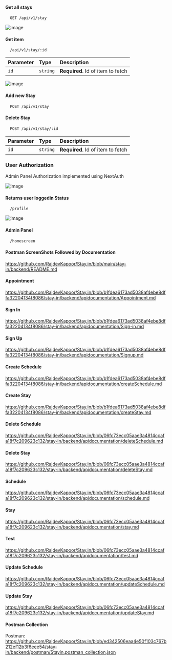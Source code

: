 #### Get all stays

```http
  GET /api/v1/stay
```

![image](https://user-images.githubusercontent.com/9784110/156868714-4db45c11-eb28-40be-ac94-d26c2dac2353.png)


#### Get item

```http
  /api/v1/stay/:id
```

| Parameter | Type     | Description                       |
| :-------- | :------- | :-------------------------------- |
| `id`      | `string` | **Required**. Id of item to fetch |

![image](https://user-images.githubusercontent.com/9784110/156868778-d625a930-1890-4b06-b739-615a154a4f8f.png)


#### Add new Stay

```http
  POST /api/v1/stay
```

#### Delete Stay

```http
  POST /api/v1/stay/:id
```


| Parameter | Type     | Description                       |
| :-------- | :------- | :-------------------------------- |
| `id`      | `string` | **Required**. Id of item to fetch |



### User Authorization 

Admin Panel Authorization implemented using NextAuth 

![image](https://user-images.githubusercontent.com/9784110/156868845-e183ccdb-7251-4b6f-9fcf-4d2bb419464e.png)


#### Returns user loggedin Status

```http
  /profile
```
![image](https://user-images.githubusercontent.com/9784110/156868808-d4925180-338c-41bc-bcde-036426f20ed7.png)


#### Admin Panel

```http
  /homescreen
```
#### Postman ScreenShots Followed by Documentation
https://github.com/RajdevKapoor/Stay.in/blob/main/stay-in/backend/README.md

#### Appointment
https://github.com/RajdevKapoor/Stay.in/blob/b1fdea6173ad5038af4ebe8dffa32204134f8086/stay-in/backend/apidocumentation/Appointment.md

#### Sign In
https://github.com/RajdevKapoor/Stay.in/blob/b1fdea6173ad5038af4ebe8dffa32204134f8086/stay-in/backend/apidocumentation/Sign-in.md


#### Sign Up

https://github.com/RajdevKapoor/Stay.in/blob/b1fdea6173ad5038af4ebe8dffa32204134f8086/stay-in/backend/apidocumentation/Signup.md

#### Create Schedule

https://github.com/RajdevKapoor/Stay.in/blob/b1fdea6173ad5038af4ebe8dffa32204134f8086/stay-in/backend/apidocumentation/createSchedule.md


#### Create Stay

https://github.com/RajdevKapoor/Stay.in/blob/b1fdea6173ad5038af4ebe8dffa32204134f8086/stay-in/backend/apidocumentation/createStay.md


#### Delete Schedule

https://github.com/RajdevKapoor/Stay.in/blob/06fc73ecc05aae3a4814ccafa18f7c209623c132/stay-in/backend/apidocumentation/deleteSchedule.md


#### Delete Stay

https://github.com/RajdevKapoor/Stay.in/blob/06fc73ecc05aae3a4814ccafa18f7c209623c132/stay-in/backend/apidocumentation/deleteStay.md

#### Schedule

https://github.com/RajdevKapoor/Stay.in/blob/06fc73ecc05aae3a4814ccafa18f7c209623c132/stay-in/backend/apidocumentation/schedule.md

#### Stay

https://github.com/RajdevKapoor/Stay.in/blob/06fc73ecc05aae3a4814ccafa18f7c209623c132/stay-in/backend/apidocumentation/stay.md

#### Test

https://github.com/RajdevKapoor/Stay.in/blob/06fc73ecc05aae3a4814ccafa18f7c209623c132/stay-in/backend/apidocumentation/test.md

#### Update Schedule

https://github.com/RajdevKapoor/Stay.in/blob/06fc73ecc05aae3a4814ccafa18f7c209623c132/stay-in/backend/apidocumentation/updateSchedule.md

#### Update Stay

https://github.com/RajdevKapoor/Stay.in/blob/06fc73ecc05aae3a4814ccafa18f7c209623c132/stay-in/backend/apidocumentation/updateStay.md


#### Postman Collection
Postman: https://github.com/RajdevKapoor/Stay.in/blob/ed342506eaa4e50f103c767b212ef12b3f6eee54/stay-in/backend/postman/Stayin.postman_collection.json
